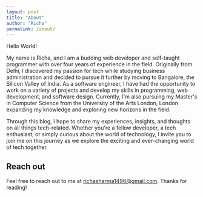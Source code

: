 ```yaml
---
layout: post
title: "About"
author: "Richa"
permalink: /about/
---
```


Hello World!	

My name is Richa, and I am a budding web developer and self-taught programmer with over four years of experience in the field. Originally from Delhi, I discovered my passion for tech while studying business administration and decided to pursue it further by moving to Bangalore, the Silicon Valley of India. As a software engineer, I have had the opportunity to work on a variety of projects and develop my skills in programming, web development, and software design. Currently, I'm also pursuing my Master's in Computer Science from  the University of the Arts London, London expanding my knowledge and exploring new horizons in the field. 

Through this blog, I hope to share my experiences, insights, and thoughts on all things tech-related. Whether you're a fellow developer, a tech enthusiast, or simply curious about the world of technology, I invite you to join me on this journey as we explore the exciting and ever-changing world of tech together.


## Reach out
Feel free to reach out to me at richasharma1496@gmail.com.
Thanks for reading!
